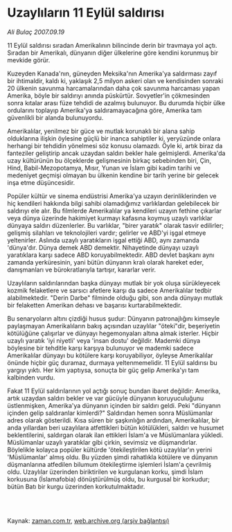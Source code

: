 # Uzaylıların  11 Eylül saldırısı

*Ali Bulaç 2007.09.19*

<td class="columnist-detail">
<p>11 Eylül saldırısı sıradan Amerikalının bilincinde derin bir travmaya yol açtı. Sıradan bir Amerikalı, dünyanın diğer ülkelerine göre kendini korunmuş bir mevkide görür.</p>
<p>
<div id="haberMetinDiv">
<p>Kuzeyden Kanada'nın, güneyden Meksika'nın Amerika'ya saldırması zayıf bir ihtimaldir, kaldı ki, yaklaşık 2,5 milyon askeri olan ve kendisinden sonraki 20 ülkenin savunma harcamalarından daha çok savunma harcaması yapan Amerika, böyle bir saldırıyı anında püskürtür. Sovyetler'in çökmesinden sonra kıtalar arası füze tehdidi de azalmış bulunuyor. Bu durumda hiçbir ülke ordularını toplayıp Amerika'ya saldıramayacağına göre, Amerika tam güvenlikli bir alanda bulunuyordu.
<p>Amerikalılar, yenilmez bir güce ve mutlak korunaklı bir alana sahip olduklarına ilişkin öylesine güçlü bir inanca sahiptiler ki, yeryüzünde onlara herhangi bir tehdidin yönelmesi söz konusu olamazdı. Öyle ki, artık biraz da fanteziler geliştirip ancak uzaydan saldırı bekler hale gelmişlerdi. Amerika'da uzay kültürünün bu ölçeklerde gelişmesinin birkaç sebebinden biri, Çin, Hind, Babil-Mezopotamya, Mısır, Yunan ve İslam gibi kadim tarihi ve medeniyet geçmişi olmayan bu ülkenin kendine bir tarih yerine bir gelecek inşa etme düşüncesidir.
<p>Popüler kültür ve sinema endüstrisi Amerika'ya uzayın derinliklerinden ve hiç kendileri hakkında bilgi sahibi olamadığımız varlıklardan gelebilecek bir saldırıyı ele alır. Bu filmlerde Amerikalılar ya kendileri uzayın fethine çıkarlar veya dünya üzerinde hakimiyet kurmayı kafasına koymuş uzaylı varlıklar dünyaya saldırı düzenlerler. Bu varlıklar, "birer yaratık" olarak tasvir edilirler; gelişmiş silahları ve teknolojileri vardır; gelirler ve ABD'yi işgal etmeye yeltenirler. Aslında uzaylı yaratıkların işgal ettiği ABD, aynı zamanda 'dünya'dır. Dünya demek ABD demektir. Nihayetinde dünyayı uzaylı yaratıklara karşı sadece ABD koruyabilmektedir. ABD devlet başkanı aynı zamanda yerküresinin, yani bütün dünyanın kralı olarak hareket eder, danışmanları ve bürokratlarıyla tartışır, kararlar verir.
<p>Uzaylıların saldırılarından başka dünyayı mutlak bir yok oluşa sürükleyecek kozmik felaketlere ve sarsıcı afetlere karşı da sadece Amerikalılar tedbir alabilmektedir. "Derin Darbe" filminde olduğu gibi, son anda dünyayı mutlak bir felaketten Amerikan dehası ve başarısı kurtarabilmektedir.
<p>Bu senaryoların altını çizdiği husus şudur: Dünyanın patronajlığını kimseyle paylaşmayan Amerikalıların bakış açısından uzaylılar "öteki"dir, beşeriyetin kötülüğüne çalışırlar ve dünyayı hegemonyaları altına almak isterler. Hiçbir uzaylı yaratık 'iyi niyetli' veya 'insan dostu' değildir. Mademki dünya böylesine bir tehditle karşı karşıya bulunuyor ve mademki sadece Amerikalılar dünyayı bu kötülere karşı koruyabiliyor, öyleyse Amerikalılar önünde hiçbir güç duramaz, durmaya yeltenmemelidir. 11 Eylül saldırısı bu yargıyı yıktı. Her kim yaptıysa, sonuçta bir güç gelip Amerika'yı tam kalbinden vurdu.
<p>Fakat 11 Eylül saldırılarının yol açtığı sonuç bundan ibaret değildir: Amerika, artık uzaydan saldırı bekler ve var gücüyle dünyanın koruyuculuğunu üstlenmişken, Amerika'ya dünyanın içinden bir saldırı geldi. Peki "dünyanın içinden gelip saldıranlar kimlerdi?" Saldırıdan hemen sonra Müslümanlar adres olarak gösterildi. Kısa süren bir şaşkınlığın ardından, Amerikalılar, bir anda yıllardan beri uzaylılara atfettikleri bütün kötülükleri, saldırı ve husumet beklentilerini, saldırgan olarak ilan ettikleri İslam'a ve Müslümanlara yükledi. Müslümanlar uzaylı yaratıklar gibi çirkin, sevimsiz ve düşmandırlar. Böylelikle kolayca popüler kültürde 'ötekileştirilen kötü uzaylılar'ın yerini 'Müslümanlar' almış oldu. Bu yüzden şimdi rahatlıkla kötülere ve dünyanın düşmanlarına atfedilen bilumum ötekileştirme işlemleri İslam'a çevrilmiş oldu. Uzaylılar üzerinden biriktirilen ve kurgulanan korku, şimdi İslam korkusuna (İslamafobia) dönüştürülmüş oldu, bu kurgusal bir korkudur; bütün Batı bir kurgu üzerinden korkutulmaktadır.</p></p></p></p></p></p></div>
</p>


<p><br>
		 </br></p></td>

Kaynak: [zaman.com.tr](http://zaman.com.tr/yazar.do?yazino=590243), [web.archive.org (arşiv bağlantısı)](http://web.archive.org/web/20120125183300/http://www.zaman.com.tr/yazar.do?yazino=590243)
